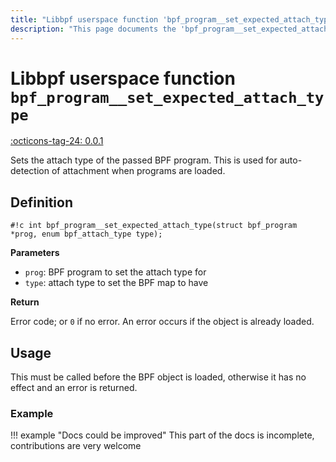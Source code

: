 ```yaml
---
title: "Libbpf userspace function 'bpf_program__set_expected_attach_type'"
description: "This page documents the 'bpf_program__set_expected_attach_type' libbpf userspace function, including its definition, usage, and examples."
---
```

# Libbpf userspace function `bpf_program__set_expected_attach_type`

<!-- [LIBBPF_TAG] -->
[:octicons-tag-24: 0.0.1](https://github.com/libbpf/libbpf/releases/tag/v0.0.1)
<!-- [/LIBBPF_TAG] -->

Sets the attach type of the passed BPF program. This is used for auto-detection of attachment when programs are loaded.

## Definition

`#!c int bpf_program__set_expected_attach_type(struct bpf_program *prog, enum bpf_attach_type type);`

**Parameters**

- `prog`: BPF program to set the attach type for
- `type`: attach type to set the BPF map to have

**Return**

Error code; or `0` if no error. An error occurs if the object is already loaded.

## Usage

This must be called before the BPF object is loaded, otherwise it has no effect and an error is returned.

### Example

!!! example "Docs could be improved"
    This part of the docs is incomplete, contributions are very welcome
